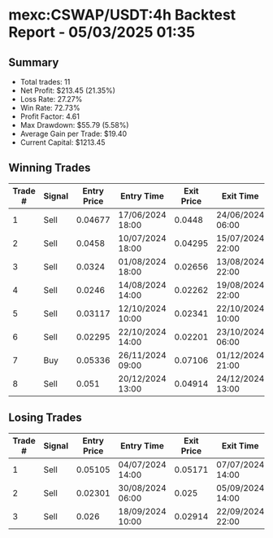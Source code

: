 # mexc:CSWAP/USDT:4h Backtest Report - 05/03/2025 01:35
## Summary

- Total trades: 11
- Net Profit: $213.45 (21.35%)
- Loss Rate: 27.27%
- Win Rate: 72.73%
- Profit Factor: 4.61
- Max Drawdown: $55.79 (5.58%)
- Average Gain per Trade: $19.40
- Current Capital: $1213.45

## Winning Trades

| Trade # | Signal | Entry Price | Entry Time | Exit Price | Exit Time | Gain |
|---------|--------|-------------|------------|------------|-----------|------|
| 1 | Sell | 0.04677 | 17/06/2024 18:00 | 0.0448 | 24/06/2024 06:00 | $10.53 |
| 2 | Sell | 0.0458 | 10/07/2024 18:00 | 0.04295 | 15/07/2024 22:00 | $15.67 |
| 3 | Sell | 0.0324 | 01/08/2024 18:00 | 0.02656 | 13/08/2024 22:00 | $46.10 |
| 4 | Sell | 0.0246 | 14/08/2024 14:00 | 0.02262 | 19/08/2024 22:00 | $21.51 |
| 5 | Sell | 0.03117 | 12/10/2024 10:00 | 0.02341 | 22/10/2024 10:00 | $64.40 |
| 6 | Sell | 0.02295 | 22/10/2024 14:00 | 0.02201 | 23/10/2024 06:00 | $11.25 |
| 7 | Buy | 0.05336 | 26/11/2024 09:00 | 0.07106 | 01/12/2024 21:00 | $92.08 |
| 8 | Sell | 0.051 | 20/12/2024 13:00 | 0.04914 | 24/12/2024 13:00 | $10.96 |


## Losing Trades

| Trade # | Signal | Entry Price | Entry Time | Exit Price | Exit Time | Loss |
|---------|--------|-------------|------------|------------|-----------|------|
| 1 | Sell | 0.05105 | 04/07/2024 14:00 | 0.05171 | 07/07/2024 14:00 | $3.27 |
| 2 | Sell | 0.02301 | 30/08/2024 06:00 | 0.025 | 05/09/2024 14:00 | $23.58 |
| 3 | Sell | 0.026 | 18/09/2024 10:00 | 0.02914 | 22/09/2024 22:00 | $32.21 |
